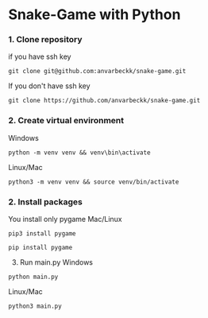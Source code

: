 # Snake-Game with Python

### 1. Clone repository
if you have ssh key
```shell
git clone git@github.com:anvarbeckk/snake-game.git
```
If you don't have ssh key
```shell
git clone https://github.com/anvarbeckk/snake-game.git
```

### 2. Create virtual environment
Windows
```shell
python -m venv venv && venv\bin\activate
```
Linux/Mac
```shell
python3 -m venv venv && source venv/bin/activate
```

### 2. Install packages
You install only pygame
Mac/Linux
```shell
pip3 install pygame
```
```shell
pip install pygame
```
3. Run main.py
Windows
```shell
python main.py
```
Linux/Mac
```shell
python3 main.py
```
